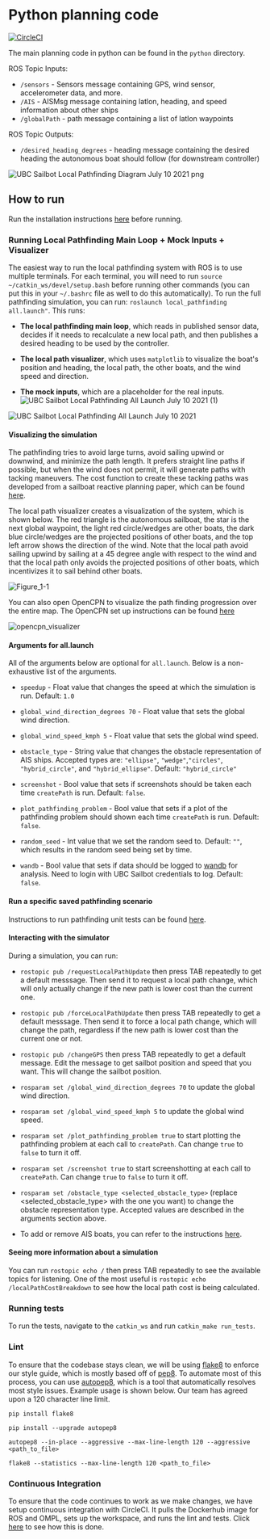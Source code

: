 # Python planning code 

[![CircleCI](https://circleci.com/gh/UBCSailbot/local-pathfinding.svg?style=shield&circle-token=d1bf596ed78d6a5d3744417a589e9ea71128364b)](https://circleci.com/gh/UBCSailbot/local-pathfinding)

The main planning code in python can be found in the `python` directory.

ROS Topic Inputs:
- `/sensors` - Sensors message containing GPS, wind sensor, accelerometer data, and more. 
- `/AIS` - AISMsg message containing latlon, heading, and speed information about other ships
- `/globalPath` - path message containing a list of latlon waypoints

ROS Topic Outputs:
- `/desired_heading_degrees` - heading message containing the desired heading the autonomous boat should follow (for downstream controller)

![UBC Sailbot Local Pathfinding Diagram July 10 2021 png](https://user-images.githubusercontent.com/26510814/125177488-feb8db80-e190-11eb-8d72-b7960b9380c3.png)

## How to run

Run the installation instructions [here](install/README.md) before running.

### Running Local Pathfinding Main Loop + Mock Inputs + Visualizer 

The easiest way to run the local pathfinding system with ROS is to use multiple terminals. For each terminal, you will need to run `source ~/catkin_ws/devel/setup.bash` before running other commands (you can put this in your `~/.bashrc` file as well to do this automatically). To run the full pathfinding simulation, you can run: `roslaunch local_pathfinding all.launch"`. This runs:

* __The local pathfinding main loop__, which reads in published sensor data, decides if it needs to recalculate a new local path, and then publishes a desired heading to be used by the controller.

* __The local path visualizer__, which uses `matplotlib` to visualize the boat's position and heading, the local path, the other boats, and the wind speed and direction.

* __The mock inputs__, which are a placeholder for the real inputs.
![UBC Sailbot Local Pathfinding All Launch July 10 2021 (1)](https://user-images.githubusercontent.com/26510814/125178193-3460c300-e197-11eb-82ce-6c2363e672d3.png)

![UBC Sailbot Local Pathfinding All Launch July 10 2021](https://user-images.githubusercontent.com/26510814/125177912-a1bf2480-e194-11eb-9cd7-5d96f8c81bf0.png)

#### Visualizing the simulation

The pathfinding tries to avoid large turns, avoid sailing upwind or downwind, and minimize the path length. It prefers straight line paths if possible, but when the wind does not permit, it will generate paths with tacking maneuvers. The cost function to create these tacking paths was developed from a sailboat reactive planning paper, which can be found [here](docs/Tacking_Paper.pdf).

The local path visualizer creates a visualization of the system, which is shown below. The red triangle is the autonomous sailboat, the star is the next global waypoint, the light red circle/wedges are other boats, the dark blue circle/wedges are the projected positions of other boats, and the top left arrow shows the direction of the wind. Note that the local path avoid sailing upwind by sailing at a 45 degree angle with respect to the wind and that the local path only avoids the projected positions of other boats, which incentivizes it to sail behind other boats.

![Figure_1-1](https://user-images.githubusercontent.com/26510814/125178013-89033e80-e195-11eb-95f3-0143269f00fa.png)

You can also open OpenCPN to visualize the path finding progression over the entire map. The OpenCPN set up instructions can be found [here](install/visualisation.md)

![opencpn_visualizer](https://user-images.githubusercontent.com/26510814/125177064-cb288200-e18d-11eb-8ffd-29df13ef60e3.png)

#### Arguments for all.launch

All of the arguments below are optional for `all.launch`. Below is a non-exhaustive list of the arguments.

* `speedup` - Float value that changes the speed at which the simulation is run. Default: `1.0`

* `global_wind_direction_degrees 70` - Float value that sets the global wind direction.

* `global_wind_speed_kmph 5` - Float value that sets the global wind speed.

* `obstacle_type` - String value that changes the obstacle representation of AIS ships. Accepted types are: `"ellipse"`, `"wedge"`,`"circles"`, `"hybrid_circle"`, and `"hybrid_ellipse"`. Default: `"hybrid_circle"`

* `screenshot` - Bool value that sets if screenshots should be taken each time `createPath` is run. Default: `false`.

* `plot_pathfinding_problem` - Bool value that sets if a plot of the pathfinding problem should shown each time `createPath` is run. Default: `false`.

* `random_seed` - Int value that we set the random seed to. Default: `""`, which results in the random seed being set by time.

* `wandb` - Bool value that sets if data should be logged to [wandb](https://wandb.ai/ubcsailbot) for analysis. Need to login with UBC Sailbot credentials to log. Default: `false`.

#### Run a specific saved pathfinding scenario

Instructions to run pathfinding unit tests can be found [here](json/README.md).

#### Interacting with the simulator

During a simulation, you can run:

* `rostopic pub /requestLocalPathUpdate` then press TAB repeatedly to get a default messsage. Then send it to request a local path change, which will only actually change if the new path is lower cost than the current one.

* `rostopic pub /forceLocalPathUpdate` then press TAB repeatedly to get a default messsage. Then send it to force a local path change, which will change the path, regardless if the new path is lower cost than the current one or not.

* `rostopic pub /changeGPS` then press TAB repeatedly to get a default message. Edit the message to get sailbot position and speed that you want. This will change the sailbot position.

* `rosparam set /global_wind_direction_degrees 70` to update the global wind direction.

* `rosparam set /global_wind_speed_kmph 5` to update the global wind speed.

* `rosparam set /plot_pathfinding_problem true` to start plotting the pathfinding problem at each call to `createPath`. Can change `true` to `false` to turn it off.

* `rosparam set /screenshot true` to start screenshotting at each call to `createPath`. Can change `true` to `false` to turn it off.

* `rosparam set /obstacle_type <selected_obstacle_type>` (replace <selected_obstacle_type> with the one you want) to change the obstacle representation type. Accepted values are described in the arguments section above.

* To add or remove AIS boats, you can refer to the instructions [here](python/README.md).

#### Seeing more information about a simulation

You can run `rostopic echo /` then press TAB repeatedly to see the available topics for listening. One of the most useful is `rostopic echo /localPathCostBreakdown` to see how the local path cost is being calculated.

### Running tests

To run the tests, navigate to the `catkin_ws` and run `catkin_make run_tests`.

### Lint

To ensure that the codebase stays clean, we will be using [flake8](https://flake8.pycqa.org/en/latest/) to enforce our style guide, which is mostly based off of [pep8](https://www.python.org/dev/peps/pep-0008/). To automate most of this process, you can use [autopep8](https://github.com/hhatto/autopep8), which is a tool that automatically resolves most style issues. Example usage is shown below. Our team has agreed upon a 120 character line limit.

`pip install flake8`

`pip install --upgrade autopep8`

`autopep8 --in-place --aggressive --max-line-length 120 --aggressive <path_to_file>`

`flake8 --statistics --max-line-length 120 <path_to_file>`

### Continuous Integration

To ensure that the code continues to work as we make changes, we have setup continuous integration with CircleCI. It pulls the Dockerhub image for ROS and OMPL, sets up the workspace, and runs the lint and tests. Click [here](.circleci/config.yml) to see how this is done.
